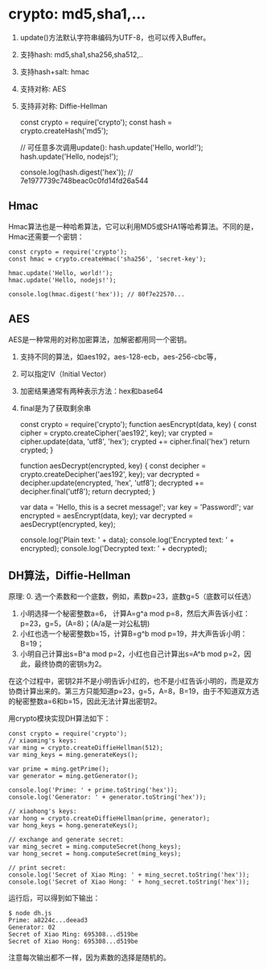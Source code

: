 # crypto: md5,sha1,...
1. update()方法默认字符串编码为UTF-8，也可以传入Buffer。
2. 支持hash: md5,sha1,sha256,sha512,..
2. 支持hash+salt: hmac
2. 支持对称: AES
2. 支持非对称: Diffie-Hellman

    const crypto = require('crypto');
    const hash = crypto.createHash('md5');

    // 可任意多次调用update():
    hash.update('Hello, world!');
    hash.update('Hello, nodejs!');

    console.log(hash.digest('hex')); // 7e1977739c748beac0c0fd14fd26a544

## Hmac
Hmac算法也是一种哈希算法，它可以利用MD5或SHA1等哈希算法。不同的是，Hmac还需要一个密钥：

    const crypto = require('crypto');
    const hmac = crypto.createHmac('sha256', 'secret-key');

    hmac.update('Hello, world!');
    hmac.update('Hello, nodejs!');

    console.log(hmac.digest('hex')); // 80f7e22570...

## AES
AES是一种常用的对称加密算法，加解密都用同一个密钥。
1. 支持不同的算法，如aes192，aes-128-ecb，aes-256-cbc等，
2. 可以指定IV（Initial Vector）
3. 加密结果通常有两种表示方法：hex和base64
4. final是为了获取剩余串

    const crypto = require('crypto');
    function aesEncrypt(data, key) {
        const cipher = crypto.createCipher('aes192', key);
        var crypted = cipher.update(data, 'utf8', 'hex');
        crypted += cipher.final('hex')
        return crypted;
    }

    function aesDecrypt(encrypted, key) {
        const decipher = crypto.createDecipher('aes192', key);
        var decrypted = decipher.update(encrypted, 'hex', 'utf8');
        decrypted += decipher.final('utf8');
        return decrypted;
    }

    var data = 'Hello, this is a secret message!';
    var key = 'Password!';
    var encrypted = aesEncrypt(data, key);
    var decrypted = aesDecrypt(encrypted, key);

    console.log('Plain text: ' + data);
    console.log('Encrypted text: ' + encrypted);
    console.log('Decrypted text: ' + decrypted);


## DH算法，Diffie-Hellman
原理:
0. 选一个素数和一个底数，例如，素数p=23，底数g=5（底数可以任选）
1. 小明选择一个秘密整数a=6， 计算A=g^a mod p=8，然后大声告诉小红：p=23，g=5，(A=8)；(A/a是一对公私钥)
2. 小红也选一个秘密整数b=15，计算B=g^b mod p=19，并大声告诉小明：B=19；
3. 小明自己计算出s=B^a mod p=2，小红也自己计算出s=A^b mod p=2，因此，最终协商的密钥s为2。

在这个过程中，密钥2并不是小明告诉小红的，也不是小红告诉小明的，而是双方协商计算出来的。第三方只能知道p=23，g=5，A=8，B=19，由于不知道双方选的秘密整数a=6和b=15，因此无法计算出密钥2。

用crypto模块实现DH算法如下：

    const crypto = require('crypto');
    // xiaoming's keys:
    var ming = crypto.createDiffieHellman(512);
    var ming_keys = ming.generateKeys();

    var prime = ming.getPrime();
    var generator = ming.getGenerator();

    console.log('Prime: ' + prime.toString('hex'));
    console.log('Generator: ' + generator.toString('hex'));

    // xiaohong's keys:
    var hong = crypto.createDiffieHellman(prime, generator);
    var hong_keys = hong.generateKeys();

    // exchange and generate secret:
    var ming_secret = ming.computeSecret(hong_keys);
    var hong_secret = hong.computeSecret(ming_keys);

    // print secret:
    console.log('Secret of Xiao Ming: ' + ming_secret.toString('hex'));
    console.log('Secret of Xiao Hong: ' + hong_secret.toString('hex'));

运行后，可以得到如下输出：

    $ node dh.js 
    Prime: a8224c...deead3
    Generator: 02
    Secret of Xiao Ming: 695308...d519be
    Secret of Xiao Hong: 695308...d519be

注意每次输出都不一样，因为素数的选择是随机的。